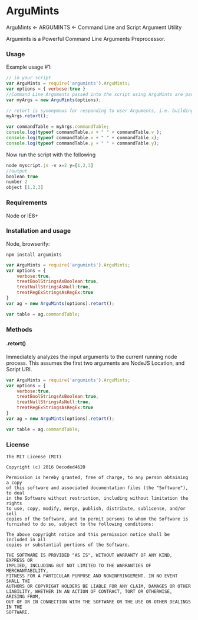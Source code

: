
# ArguMints

ArguMints <- ARGUMINTS <- Command Line and Script Argument Utility

Argumints is a Powerful Command Line Arguments Preprocessor.

### Usage

Example usage #1:


```js
// in your script
var ArguMints = require('argumints').ArguMints;
var options = { verbose:true }
//Command Line Arguments passed into the script using ArguMints are parsed by ArguMints into proper Javascript Datatypes.
var myArgs = new ArguMints(options);

// retort is synonymous for responding to user Arguments, i.e. building the command table in ArguMints.
myArgs.retort();

var commandTable = myArgs.commandTable;
console.log(typeof commandTable.v + " " + commandTable.v );
console.log(typeof commandTable.x + " " + commandTable.x);
console.log(typeof commandTable.y + " " + commandTable.y);
```
Now run the script with the following

```js
node myscript.js -v x=2 y=[1,2,3]
//output
boolean true
number 2
object [1,2,3]
```

### Requirements

Node or IE8+

### Installation and usage

Node, browserify:
```
npm install argumints
```

```js
var ArguMints = require('argumints').ArguMints;
var options = {
    verbose:true,
    treatBoolStringsAsBoolean:true,
    treatNullStringsAsNull:true,
    treatRegExStringsAsRegEx:true
}
var ag = new ArguMints(options).retort();

var table = ag.commandTable;
```

### Methods

#### .retort()

Immediately analyzes the input arguments to the current running node process. This assumes the first two arguments are NodeJS Location, and Script URI.

```js
var ArguMints = require('argumints').ArguMints;
var options = {
    verbose:true,
    treatBoolStringsAsBoolean:true,
    treatNullStringsAsNull:true,
    treatRegExStringsAsRegEx:true
}
var ag = new ArguMints(options).retort();

var table = ag.commandTable;
```


### License

```
The MIT License (MIT)

Copyright (c) 2016 Decoded4620

Permission is hereby granted, free of charge, to any person obtaining a copy
of this software and associated documentation files (the "Software"), to deal
in the Software without restriction, including without limitation the rights
to use, copy, modify, merge, publish, distribute, sublicense, and/or sell
copies of the Software, and to permit persons to whom the Software is
furnished to do so, subject to the following conditions:

The above copyright notice and this permission notice shall be included in all
copies or substantial portions of the Software.

THE SOFTWARE IS PROVIDED "AS IS", WITHOUT WARRANTY OF ANY KIND, EXPRESS OR
IMPLIED, INCLUDING BUT NOT LIMITED TO THE WARRANTIES OF MERCHANTABILITY,
FITNESS FOR A PARTICULAR PURPOSE AND NONINFRINGEMENT. IN NO EVENT SHALL THE
AUTHORS OR COPYRIGHT HOLDERS BE LIABLE FOR ANY CLAIM, DAMAGES OR OTHER
LIABILITY, WHETHER IN AN ACTION OF CONTRACT, TORT OR OTHERWISE, ARISING FROM,
OUT OF OR IN CONNECTION WITH THE SOFTWARE OR THE USE OR OTHER DEALINGS IN THE
SOFTWARE.
```
